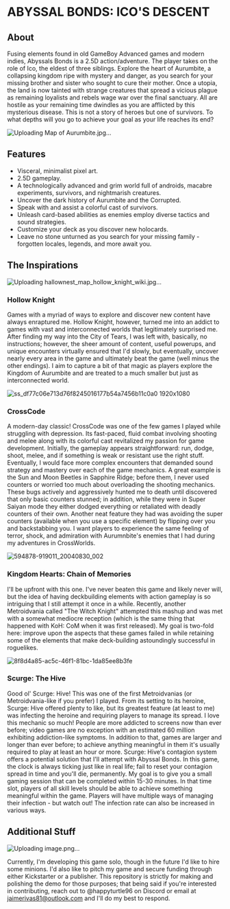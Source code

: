 # ABYSSAL BONDS: ICO'S DESCENT

## About
Fusing elements found in old GameBoy Advanced games and modern indies, Abyssals Bonds is a 2.5D action/adventure. The player takes on the role of Ico, the eldest of three siblings. Explore the heart of Aurumbite, a collapsing kingdom ripe with mystery and danger, as you search for your missing brother and sister who sought to cure their mother. Once a utopia, the land is now tainted with strange creatures that spread a vicious plague as remaining loyalists and rebels wage war over the final sanctuary. All are hostile as your remaining time dwindles as you are afflicted by this mysterious disease. This is not a story of heroes but one of survivors. To what depths will you go to achieve your goal as your life reaches its end?

![Uploading Map of Aurumbite.jpg…]()

## Features
- Visceral, minimalist pixel art.
- 2.5D gameplay.
- A technologically advanced and grim world full of androids, macabre experiments, survivors, and nightmarish creatures.
- Uncover the dark history of Aurumbite and the Corrupted.
- Speak with and assist a colorful cast of survivors.
- Unleash card-based abilities as enemies employ diverse tactics and sound strategies.
- Customize your deck as you discover new holocards.
- Leave no stone unturned as you search for your missing family - forgotten locales, legends, and more await you.

## The Inspirations
![Uploading hallownest_map_hollow_knight_wiki.jpg…]()

### Hollow Knight
Games with a myriad of ways to explore and discover new content have always enraptured me. Hollow Knight, however, turned me into an addict to games with vast and interconnected worlds that legitimately surprised me. After finding my way into the City of Tears, I was left with, basically, no instructions; however, the sheer amount of content, useful powerups, and unique encounters virtually ensured that I'd slowly, but eventually, uncover nearly every area in the game and ultimately beat the game (well minus the other endings). I aim to capture a bit of that magic as players explore the Kingdom of Aurumbite and are treated to a much smaller but just as interconnected world.

![ss_df77c06e713d76f8245016177b54a7456b11c0a0 1920x1080](https://github.com/JackSnakeMGS4/Abyssal-Bonds-Ico-s-Descent/assets/30489849/da3e9cb5-7b38-4b1b-9abf-841cc0bb6a6e)

### CrossCode
A modern-day classic! CrossCode was one of the few games I played while struggling with depression. Its fast-paced, fluid combat involving shooting and melee along with its colorful cast revitalized my passion for game development. Initially, the gameplay appears straightforward: run, dodge, shoot, melee, and if something is weak or resistant use the right stuff. Eventually, I would face more complex encounters that demanded sound strategy and mastery over each of the game mechanics. A great example is the Sun and Moon Beetles in Sapphire Ridge; before them, I never used counters or worried too much about overloading the shooting mechanics. These bugs actively and aggressively hunted me to death until discovered that only basic counters stunned; in addition, while they were in Super Saiyan mode they either dodged everything or retaliated with deadly counters of their own. Another neat feature they had was avoiding the super counters (available when you use a specific element) by flipping over you and backstabbing you. I want players to experience the same feeling of terror, shock, and admiration with Aurumnbite's enemies that I had during my adventures in CrossWorlds.

![594878-919011_20040830_002](https://github.com/JackSnakeMGS4/Abyssal-Bonds-Ico-s-Descent/assets/30489849/645e9619-53d0-4bac-9da9-be3331f921d4)

### Kingdom Hearts: Chain of Memories
I'll be upfront with this one. I've never beaten this game and likely never will, but the idea of having deckbuilding elements with action gameplay is so intriguing that I still attempt it once in a while. Recently, another Metroidvania called "The Witch Knight" attempted this mashup and was met with a somewhat mediocre reception (which is the same thing that happened with KoH: CoM when it was first released). My goal is two-fold here: improve upon the aspects that these games failed in while retaining some of the elements that make deck-building astoundingly successful in roguelikes.

![8f8d4a85-ac5c-46f1-81bc-1da85ee8b3fe](https://github.com/JackSnakeMGS4/Abyssal-Bonds-Ico-s-Descent/assets/30489849/ac0a5fe9-c08c-498e-945f-d6bc08056f16)

### Scurge: The Hive
Good ol' Scurge: Hive! This was one of the first Metroidvanias (or Metroidvania-like if you prefer) I played. From its setting to its heroine, Scurge: Hive offered plenty to like, but its greatest feature (at least to me) was infecting the heroine and requiring players to manage its spread. I love this mechanic so much! People are more addicted to screens now than ever before; video games are no exception with an estimated 60 million exhibiting addiction-like symptoms. In addition to that, games are larger and longer than ever before; to achieve anything meaningful in them it's usually required to play at least an hour or more. Scurge: Hive's contagion system offers a potential solution that I'll attempt with Abyssal Bonds. In this game, the clock is always ticking just like in real life; fail to reset your contagion spread in time and you'll die, permanently. My goal is to give you a small gaming session that can be completed within 15-30 minutes. In that time slot, players of all skill levels should be able to achieve something meaningful within the game. Players will have multiple ways of managing their infection - but watch out! The infection rate can also be increased in various ways.

## Additional Stuff
![Uploading image.png…]()

Currently, I'm developing this game solo, though in the future I'd like to hire some minions. I'd also like to pitch my game and secure funding through either Kickstarter or a publisher. This repository is strictly for making and polishing the demo for those purposes; that being said if you're interested in contributing, reach out to @happyturtle96 on Discord or email at jaimerivas81@outlook.com and I'll do my best to respond.
